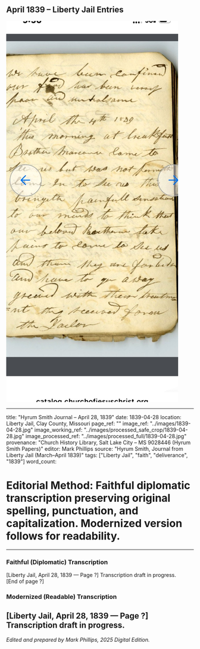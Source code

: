 ## April 1839 – Liberty Jail Entries

![Manuscript page thumbnail](../images/1839-04-28.jpg)

---
title: "Hyrum Smith Journal – April 28, 1839"
date: 1839-04-28
location: Liberty Jail, Clay County, Missouri
page_ref: ""
image_ref: "../images/1839-04-28.jpg"
image_working_ref: "../images/processed_safe_crop/1839-04-28.jpg"
image_processed_ref: "../images/processed_full/1839-04-28.jpg"
provenance: "Church History Library, Salt Lake City – MS 9028446 (Hyrum Smith Papers)"
editor: Mark Phillips
source: "Hyrum Smith, Journal from Liberty Jail (March–April 1839)"
tags: ["Liberty Jail", "faith", "deliverance", "1839"]
word_count:
# Editorial Method: Faithful diplomatic transcription preserving original spelling, punctuation, and capitalization. Modernized version follows for readability.
---

### Faithful (Diplomatic) Transcription
[Liberty Jail, April 28, 1839 — Page ?]
Transcription draft in progress.  
[End of page ?]

### Modernized (Readable) Transcription
[Liberty Jail, April 28, 1839 — Page ?]  
Transcription draft in progress.
---
*Edited and prepared by Mark Phillips, 2025 Digital Edition.*
